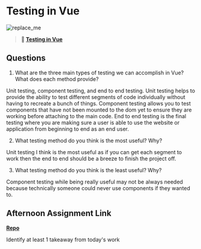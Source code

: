 # Testing in Vue

![replace_me](https://codeworks.blob.core.windows.net/public/assets/img/illustrations/placeholder.svg)

> **📖 [Testing in Vue](https://codeworksacademy.com/fs-student-guide/resources/wk8-9/04-Vue-Testing)**

## Questions

1. What are the three main types of testing we can accomplish in Vue? What does each method provide?

Unit testing, component testing, and end to end testing. Unit testing helps to provide the ability to test different segments of code individually without having to recreate a bunch of things. Component testing allows you to test components that have not been mounted to the dom yet to ensure they are working before attaching to the main code. End to end testing is the final testing where you are making sure a user is able to use the website or application from beginning to end as an end user.

2. What testing method do you think is the most useful? Why?

Unit testing I think is the most useful as if you can get each segment to work then the end to end should be a breeze to finish the project off.

3. What testing method do you think is the least useful? Why?

Component testing while being really useful may not be always needed because technically someone could never use components if they wanted to.

## Afternoon Assignment Link

**[Repo](https://github.com/jsphbowers/<ASSIGNMENT_REPO>)**

Identify at least 1 takeaway from today's work
